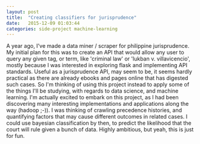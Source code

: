 ```yaml
---
layout: post
title:  "Creating classifiers for jurisprudence"
date:   2015-12-09 01:03:44
categories: side-project machine-learning
---
```

A year ago, I've made a data miner / scraper for philippine jurisprudence. My initial plan for this was to create an API that would allow
any user to query any given tag, or term, like 'criminal law' or 'lukban v. villavicencio', mostly because I was interested in exploring
flask and implementing API standards. Useful as a jurisprudence API, may seem to be,
it seems hardly practical as there are already ebooks and pages online that has digested such cases.
So I'm thinking of using this project instead to apply some of the things I'll be studying, with regards to data science, and
machine learning.  I'm actually excited to embark on this project, as I had been discovering many interesting implementations
and applications along the way (hadoop ;-)).
I was thinking of crawling precedence histories, and quantifying factors that may cause different outcomes in related cases.
I could use bayesian classification by then, to predict the likelihood that the court will rule given a bunch of data.
Highly ambitious, but yeah, this is just for fun.